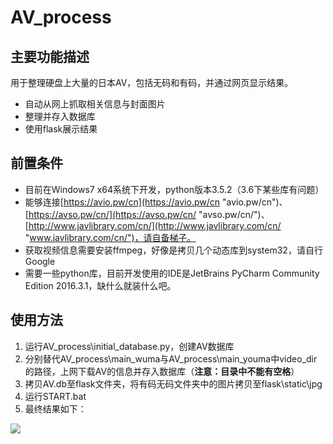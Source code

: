 # AV_process
## 主要功能描述
用于整理硬盘上大量的日本AV，包括无码和有码，并通过网页显示结果。
- 自动从网上抓取相关信息与封面图片
- 整理并存入数据库
- 使用flask展示结果

## 前置条件
- 目前在Windows7 x64系统下开发，python版本3.5.2（3.6下某些库有问题）
- 能够连接[https://avio.pw/cn](https://avio.pw/cn "avio.pw/cn")、[https://avso.pw/cn/](https://avso.pw/cn/ "avso.pw/cn/")、[http://www.javlibrary.com/cn/](http://www.javlibrary.com/cn/ "www.javlibrary.com/cn/")，请自备梯子。
- 获取视频信息需要安装ffmpeg，好像是拷贝几个动态库到system32，请自行Google
- 需要一些python库，目前开发使用的IDE是JetBrains PyCharm Community Edition 2016.3.1，缺什么就装什么吧。

## 使用方法
1. 运行AV_process\initial_database.py，创建AV数据库
2. 分别替代AV_process\main_wuma与AV_process\main_youma中video_dir的路径，上网下载AV的信息并存入数据库（**注意：目录中不能有空格**）
3. 拷贝AV.db至flask文件夹，将有码无码文件夹中的图片拷贝至flask\static\jpg
4. 运行START.bat
5. 最终结果如下：

![](https://pic2.zhimg.com/v2-84d4ee54927de5f1acd99631670a7d4d_b.png)